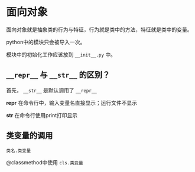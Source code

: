 # 面向对象

面向对象就是抽象类的行为与特征，行为就是类中的方法，特征就是类中的变量。

python中的模块只会被导入一次。

模块中的初始化工作应该放到 `__init__.py` 中。

## `__repr__` 与 `__str__` 的区别？

首先， `__str__` 是默认调用了 `__repr__`

__repr__ 在命令行中，输入变量名直接显示；运行文件不显示

__str__ 在命令行使用print打印显示

## 类变量的调用

 `类名.类变量`

@classmethod中使用 `cls.类变量`
